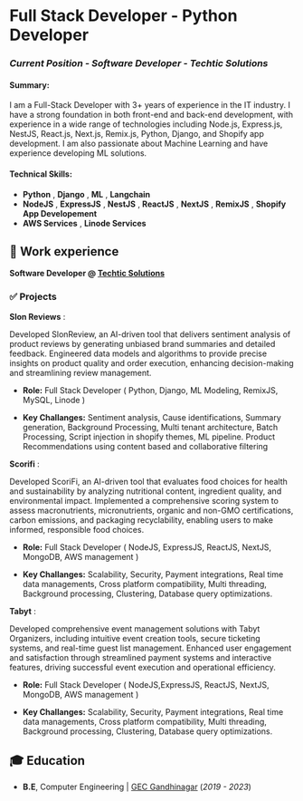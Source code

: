 # Full Stack Developer - Python Developer
### _Current Position - Software Developer - Techtic Solutions_ 

#### Summary: 
I am a Full-Stack Developer with 3+ years of experience in the IT industry. I have a strong foundation in both front-end
and back-end development, with experience in a wide range of technologies including Node.js, Express.js, NestJS,
React.js, Next.js, Remix.js, Python, Django, and Shopify app development. I am also passionate about Machine Learning
and have experience developing ML solutions.

#### Technical Skills:

- **Python** , **Django** , **ML** , **Langchain**
- **NodeJS** , **ExpressJS** , **NestJS** , **ReactJS** , **NextJS** , **RemixJS** , **Shopify App Developement**
- **AWS Services** , **Linode Services**


## 💼 Work experience 
**Software Developer @ <a href="https://www.techtic.com/" target="_blank">Techtic Solutions</a>**

### ✅ Projects

**Slon Reviews** : 

Developed SlonReview, an AI-driven tool that delivers sentiment analysis of product reviews by generating
unbiased brand summaries and detailed feedback. Engineered data models and algorithms to provide precise
insights on product quality and order execution, enhancing decision-making and streamlining review
management.

- **Role:** Full Stack Developer ( Python, Django, ML Modeling, RemixJS, MySQL, Linode )

- **Key Challanges:** Sentiment analysis, Cause identifications, Summary generation, Background Processing, Multi
tenant architecture, Batch Processing, Script injection in shopify themes, ML pipeline. Product Recommendations
using content based and collaborative filtering


**Scorifi** : 

Developed ScoriFi, an AI-driven tool that evaluates food choices for health and sustainability by analyzing
nutritional content, ingredient quality, and environmental impact. Implemented a comprehensive scoring system
to assess macronutrients, micronutrients, organic and non-GMO certifications, carbon emissions, and packaging
recyclability, enabling users to make informed, responsible food choices.

- **Role:** Full Stack Developer ( NodeJS, ExpressJS, ReactJS, NextJS, MongoDB, AWS management )

- **Key Challanges:** Scalability, Security, Payment integrations, Real time data managements, Cross platform
compatibility, Multi threading, Background processing, Clustering, Database query optimizations.


**Tabyt** : 

Developed comprehensive event management solutions with Tabyt Organizers, including intuitive event creation
tools, secure ticketing systems, and real-time guest list management. Enhanced user engagement and
satisfaction through streamlined payment systems and interactive features, driving successful event execution
and operational efficiency.

- **Role:** Full Stack Developer ( NodeJS,ExpressJS, ReactJS, NextJS, MongoDB, AWS management )

- **Key Challanges:** Scalability, Security, Payment integrations, Real time data managements, Cross platform
compatibility, Multi threading, Background processing, Clustering, Database query optimizations.

## 🎓 Education
- **B.E**, Computer Engineering | <a href="https://www.gecg28.ac.in/" target="_blank">GEC Gandhinagar</a> (_2019 - 2023_)		  		



